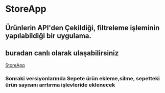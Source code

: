 # StoreApp

## Ürünlerin API'den Çekildiği, filtreleme işleminin yapılabildiği bir uygulama.

## buradan canlı olarak ulaşabilirsiniz

[StoreApp](https://g-guney.github.io/StoreApp/)

### Sonraki versiyonlarında Sepete ürün ekleme,silme, sepetteki ürün sayısını arrtırma işlevleride eklenecek
